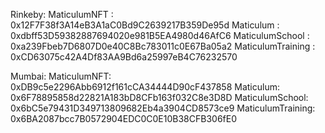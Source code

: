 Rinkeby:
MaticulumNFT :  0x12F7F38f3A14eB3A1aC0Bd9C2639217B359De95d
Maticulum : 0xdbff53D59382887694020e981B5EA4980d46AfC6
MaticulumSchool : 0xa239Fbeb7D6807D0e40C8Bc783011c0E67Ba05a2
MaticulumTraining : 0xCD63075c42A4Df83AA9Bd6a25997eB4C76232570

Mumbai:
MaticulumNFT: 0xDB9c5e2296Abb6912f161cCA34444D90cF437858
Maticulum: 0x6F78895858d22821A183bD8CFb163f032C8e3D8D
MaticulumSchool: 0x6bC5e79431D349713809682Eb4a3904CD8573ce9
MaticulumTraining: 0x6BA2087bcc7B0572904EDC0C0E10B38CFB306fE0

